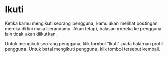 # Ikuti

Ketika kamu mengikuti seorang pengguna, kamu akan melihat postingan mereka di lini masa berandamu. Akan tetapi, balasan mereka ke pengguna lain tidak akan diikutkan.

Untuk mengikuti seorang pengguna, klik tombol "Ikuti" pada halaman profil pengguna. Untuk batal mengikuti pengguna, klik tombol tersebut kembali.
